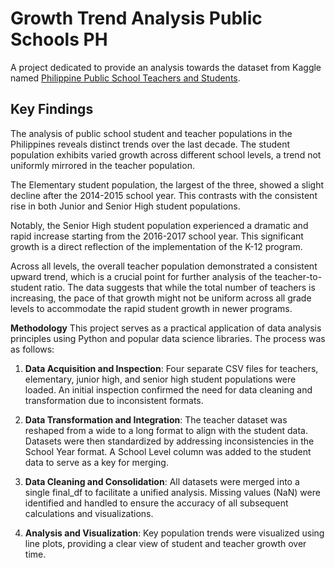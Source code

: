 # Growth Trend Analysis Public Schools PH
A project dedicated to provide an analysis towards the dataset from Kaggle named [Philippine Public School Teachers and Students](https://www.kaggle.com/datasets/franksebastiancayaco/philippine-public-school-teachers-and-students?resource=download).

## **Key Findings**

The analysis of public school student and teacher populations in the Philippines reveals distinct trends over the last decade. The student population exhibits varied growth across different school levels, a trend not uniformly mirrored in the teacher population.

The Elementary student population, the largest of the three, showed a slight decline after the 2014-2015 school year. This contrasts with the consistent rise in both Junior and Senior High student populations.

Notably, the Senior High student population experienced a dramatic and rapid increase starting from the 2016-2017 school year. This significant growth is a direct reflection of the implementation of the K-12 program.

Across all levels, the overall teacher population demonstrated a consistent upward trend, which is a crucial point for further analysis of the teacher-to-student ratio. The data suggests that while the total number of teachers is increasing, the pace of that growth might not be uniform across all grade levels to accommodate the rapid student growth in newer programs.

**Methodology**
This project serves as a practical application of data analysis principles using Python and popular data science libraries. The process was as follows:

1. **Data Acquisition and Inspection**: Four separate CSV files for teachers, elementary, junior high, and senior high student populations were loaded. An initial inspection confirmed the need for data cleaning and transformation due to inconsistent formats.

2. **Data Transformation and Integration**: The teacher dataset was reshaped from a wide to a long format to align with the student data. Datasets were then standardized by addressing inconsistencies in the School Year format. A School Level column was added to the student data to serve as a key for merging.

3. **Data Cleaning and Consolidation**: All datasets were merged into a single final_df to facilitate a unified analysis. Missing values (NaN) were identified and handled to ensure the accuracy of all subsequent calculations and visualizations.

4. **Analysis and Visualization**: Key population trends were visualized using line plots, providing a clear view of student and teacher growth over time.
